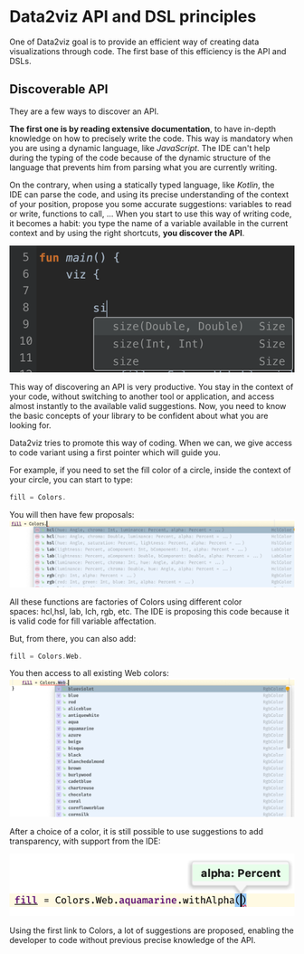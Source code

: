 
# Data2viz API and DSL principles

One of Data2viz goal is to provide an efficient way of creating 
data visualizations through code. The first base of this 
efficiency is the API and DSLs.

## Discoverable API

They are a few ways to discover an API. 

**The first one is by reading extensive documentation**, 
to have in-depth knowledge on how to precisely write the code. 
This way is mandatory when you are using a dynamic language, 
like _JavaScript_. The IDE can't help during the typing of the code 
because of the dynamic structure of the language that prevents him 
from parsing what you are currently writing. 

On the contrary, when using a statically typed language, 
like _Kotlin_, the IDE can parse the code, and using its precise 
understanding of the context of your position, propose you some 
accurate suggestions: variables to read or write, functions to call, ... 
When you start to use this way of writing code, it becomes a habit: 
you type the name of a variable available in the current context and 
by using the right shortcuts, **you discover the API**.

![Suggestions after two characters typed in the context of a viz](../img/api-and-dsl.png)

This way of discovering an API is very productive. You stay in the context of your code, without switching to another tool or application, and access almost instantly to the available valid suggestions. Now, you need to know the basic concepts of your library to be confident about what you are looking for.
 
Data2viz tries to promote this way of coding. When we can, we give access to code variant using a first pointer which will guide you.

For example, if you need to set the fill color of a circle, inside the context of your circle, you can start to type:

```kotlin
fill = Colors.
```

You will then have few proposals:
![Colors factories](../img/api-and-dsl2.png)


All these functions are factories of Colors using different 
color spaces: hcl,hsl, lab, lch, rgb, etc. The IDE is proposing this code
because it is valid code for fill variable affectation.

But, from there, you can also add: 

```kotlin
fill = Colors.Web.
```

You then access to all existing Web colors: 
![Web Colors](../img/api-and-dsl3.png)

After a choice of a color, it is still possible to use suggestions to add transparency,
with support from the IDE:

![Web Color with transparency](../img/api-and-dsl4.png)

Using the first link to Colors, a lot of suggestions are proposed, enabling the developer
to code without previous precise knowledge of the API.
 